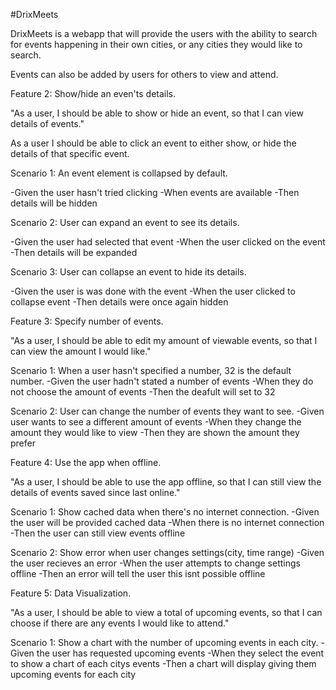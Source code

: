 #DrixMeets

DrixMeets is a webapp that will provide the users with the ability to search for events happening in their own cities, or any cities they would like to search.

Events can also be added by users for others to view and attend.


Feature 2: Show/hide an even'ts details.

"As a user, I should be able to show or hide an event, so that I can view details of events."

 As a user I should be able to click an event to either show, or hide the details of that specific event.

Scenario 1: An event element is collapsed by default. 

-Given the user hasn't tried clicking
-When events are available
-Then details will be hidden

Scenario 2: User can expand an event to see its details.

-Given the user had selected that event
-When the user clicked on the event
-Then details will be expanded

Scenario 3: User can collapse an event to hide its details.

-Given the user is was done with the event
-When the user clicked to collapse event
-Then details were once again hidden


Feature 3: Specify number of events.

"As a user, I should be able to edit my amount of viewable events, so that I can view the amount I would like."

Scenario 1: When a user hasn't specified a number, 32 is the default number.
-Given the user hadn't stated a number of events
-When they do not choose the amount of events
-Then the deafult will set to 32

Scenario 2: User can change the number of events they want to see.
-Given user wants to see a different amount of events
-When they change the amount they would like to view
-Then they are shown the amount they prefer


Feature 4: Use the app when offline.

"As a user, I should be able to use the app offline, so that I can still view the details of events saved since last online."

Scenario 1: Show cached data when there's no internet connection.
-Given the user will be provided cached data
-When there is no internet connection
-Then the user can still view events offline

Scenario 2: Show error when user changes settings(city, time range)
-Given the user recieves an error
-When the user attempts to change settings offline
-Then an error will tell the user this isnt possible offline


Feature 5: Data Visualization.

"As a user, I should be able to view a total of upcoming events, so that I can choose if there are any events I would like to attend."

Scenario 1: Show a chart with the number of upcoming events in each city.
-Given the user has requested upcoming events
-When they select the event to show a chart of each citys events
-Then a chart will display giving them upcoming events for each city
